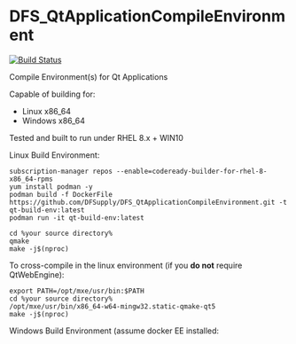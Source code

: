 # DFS_QtApplicationCompileEnvironment
[![Build Status](https://dev.azure.com/dfsupplyinc/Azure%20Pipelines%20GitHub/_apis/build/status/DFSupply.DFS_QtApplicationCompileEnvironment?branchName=main)](https://dev.azure.com/dfsupplyinc/Azure%20Pipelines%20GitHub/_build/latest?definitionId=1&branchName=main)

Compile Environment(s) for Qt Applications

Capable of building for:
 - Linux x86_64
 - Windows x86_64

Tested and built to run under RHEL 8.x + WIN10

Linux Build Environment:
```
subscription-manager repos --enable=codeready-builder-for-rhel-8-x86_64-rpms
yum install podman -y
podman build -f DockerFile https://github.com/DFSupply/DFS_QtApplicationCompileEnvironment.git -t qt-build-env:latest
podman run -it qt-build-env:latest

cd %your source directory%
qmake
make -j$(nproc)
```

To cross-compile in the linux environment (if you **do not** require QtWebEngine):
```
export PATH=/opt/mxe/usr/bin:$PATH
cd %your source directory%
/opt/mxe/usr/bin/x86_64-w64-mingw32.static-qmake-qt5
make -j$(nproc)
```

Windows Build Environment (assume docker EE installed:
```

```